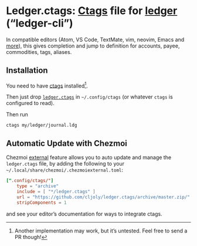 # Ledger.ctags: [Ctags](https://ctags.io/) file for [ledger](https://ledger-cli.org/) (“ledger-cli”)

In compatible editors (Atom, VS Code, TextMate, vim, neovim, Emacs and [more][editors]), this gives completion and jump to definition for accounts, payee, commodities, tags, aliases.

## Installation

You need to have [ctags][] installed[^1].

Then just drop [`ledger.ctags`](https://github.com/cljoly/ledger.ctags/blob/main/ledger.ctags) in `~/.config/ctags` (or whatever `ctags` is configured to read).

Then run
```
ctags my/ledger/journal.ldg
```

## Automatic Update with Chezmoi

Chezmoi [external](https://www.chezmoi.io/reference/special-files-and-directories/chezmoiexternal-format/) feature allows you to auto update and manage the `ledger.ctags` file, by adding the following to your `~/.local/share/chezmoi/.chezmoiexternal.toml`:

```toml
[".config/ctags/"]
    type = "archive"
    include = [ "*/ledger.ctags" ]
    url = "https://github.com/cljoly/ledger.ctags/archive/master.zip/"
    stripComponents = 1
```

and see your editor’s documentation for ways to integrate ctags.

[editors]: https://en.wikipedia.org/wiki/Ctags#Editors_that_support_ctags
[ctags]: https://ctags.io/

[^1]: Another implementation may work, but it’s untested. Feel free to send a PR though!
